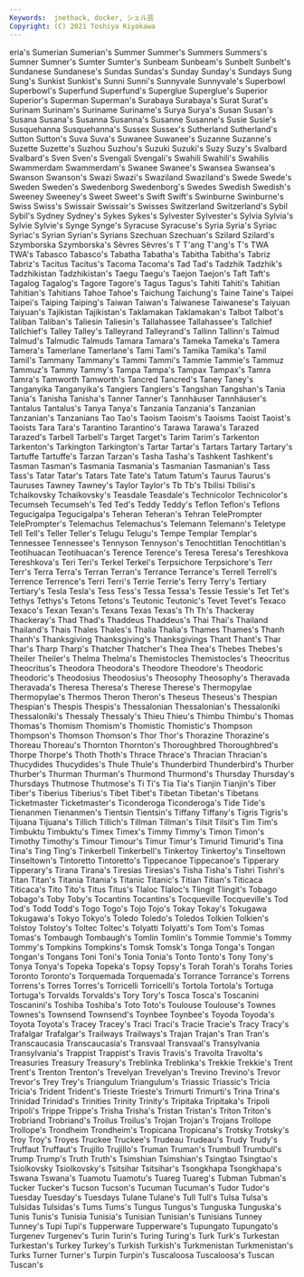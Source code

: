 ```yaml
---
Keywords:  jnethack, docker, シェル芸
Copyright: (C) 2021 Toshiya Kiyokawa
---
```

eria's Sumerian Sumerian's Summer Summer's Summers
Summers's Sumner Sumner's Sumter Sumter's Sunbeam Sunbeam's Sunbelt Sunbelt's Sundanese
Sundanese's Sundas Sundas's Sunday Sunday's Sundays Sung Sung's Sunkist Sunkist's
Sunni Sunni's Sunnyvale Sunnyvale's Superbowl Superbowl's Superfund Superfund's Superglue Superglue's
Superior Superior's Superman Superman's Surabaya Surabaya's Surat Surat's Surinam Surinam's
Suriname Suriname's Surya Surya's Susan Susan's Susana Susana's Susanna Susanna's
Susanne Susanne's Susie Susie's Susquehanna Susquehanna's Sussex Sussex's Sutherland Sutherland's
Sutton Sutton's Suva Suva's Suwanee Suwanee's Suzanne Suzanne's Suzette Suzette's
Suzhou Suzhou's Suzuki Suzuki's Suzy Suzy's Svalbard Svalbard's Sven Sven's
Svengali Svengali's Swahili Swahili's Swahilis Swammerdam Swammerdam's Swanee Swanee's Swansea
Swansea's Swanson Swanson's Swazi Swazi's Swaziland Swaziland's Swede Swede's Sweden
Sweden's Swedenborg Swedenborg's Swedes Swedish Swedish's Sweeney Sweeney's Sweet Sweet's
Swift Swift's Swinburne Swinburne's Swiss Swiss's Swissair Swissair's Swisses Switzerland
Switzerland's Sybil Sybil's Sydney Sydney's Sykes Sykes's Sylvester Sylvester's Sylvia
Sylvia's Sylvie Sylvie's Synge Synge's Syracuse Syracuse's Syria Syria's Syriac
Syriac's Syrian Syrian's Syrians Szechuan Szechuan's Szilard Szilard's Szymborska Szymborska's
Sèvres Sèvres's T T'ang T'ang's T's TWA TWA's Tabasco Tabasco's
Tabatha Tabatha's Tabitha Tabitha's Tabriz Tabriz's Tacitus Tacitus's Tacoma Tacoma's
Tad Tad's Tadzhik Tadzhik's Tadzhikistan Tadzhikistan's Taegu Taegu's Taejon Taejon's
Taft Taft's Tagalog Tagalog's Tagore Tagore's Tagus Tagus's Tahiti Tahiti's
Tahitian Tahitian's Tahitians Tahoe Tahoe's Taichung Taichung's Taine Taine's Taipei
Taipei's Taiping Taiping's Taiwan Taiwan's Taiwanese Taiwanese's Taiyuan Taiyuan's Tajikistan
Tajikistan's Taklamakan Taklamakan's Talbot Talbot's Taliban Taliban's Taliesin Taliesin's Tallahassee
Tallahassee's Tallchief Tallchief's Talley Talley's Talleyrand Talleyrand's Tallinn Tallinn's Talmud
Talmud's Talmudic Talmuds Tamara Tamara's Tameka Tameka's Tamera Tamera's Tamerlane
Tamerlane's Tami Tami's Tamika Tamika's Tamil Tamil's Tammany Tammany's Tammi
Tammi's Tammie Tammie's Tammuz Tammuz's Tammy Tammy's Tampa Tampa's Tampax
Tampax's Tamra Tamra's Tamworth Tamworth's Tancred Tancred's Taney Taney's Tanganyika
Tanganyika's Tangiers Tangiers's Tangshan Tangshan's Tania Tania's Tanisha Tanisha's Tanner
Tanner's Tannhäuser Tannhäuser's Tantalus Tantalus's Tanya Tanya's Tanzania Tanzania's Tanzanian
Tanzanian's Tanzanians Tao Tao's Taoism Taoism's Taoisms Taoist Taoist's Taoists
Tara Tara's Tarantino Tarantino's Tarawa Tarawa's Tarazed Tarazed's Tarbell Tarbell's
Target Target's Tarim Tarim's Tarkenton Tarkenton's Tarkington Tarkington's Tartar Tartar's
Tartars Tartary Tartary's Tartuffe Tartuffe's Tarzan Tarzan's Tasha Tasha's Tashkent
Tashkent's Tasman Tasman's Tasmania Tasmania's Tasmanian Tasmanian's Tass Tass's Tatar
Tatar's Tatars Tate Tate's Tatum Tatum's Taurus Taurus's Tauruses Tawney
Tawney's Taylor Taylor's Tb Tb's Tbilisi Tbilisi's Tchaikovsky Tchaikovsky's Teasdale
Teasdale's Technicolor Technicolor's Tecumseh Tecumseh's Ted Ted's Teddy Teddy's Teflon
Teflon's Teflons Tegucigalpa Tegucigalpa's Teheran Teheran's Tehran TelePrompter TelePrompter's Telemachus
Telemachus's Telemann Telemann's Teletype Tell Tell's Teller Teller's Telugu Telugu's
Tempe Templar Templar's Tennessee Tennessee's Tennyson Tennyson's Tenochtitlan Tenochtitlan's Teotihuacan
Teotihuacan's Terence Terence's Teresa Teresa's Tereshkova Tereshkova's Teri Teri's Terkel
Terkel's Terpsichore Terpsichore's Terr Terr's Terra Terra's Terran Terran's Terrance
Terrance's Terrell Terrell's Terrence Terrence's Terri Terri's Terrie Terrie's Terry
Terry's Tertiary Tertiary's Tesla Tesla's Tess Tess's Tessa Tessa's Tessie
Tessie's Tet Tet's Tethys Tethys's Tetons Tetons's Teutonic Teutonic's Tevet
Tevet's Texaco Texaco's Texan Texan's Texans Texas Texas's Th Th's
Thackeray Thackeray's Thad Thad's Thaddeus Thaddeus's Thai Thai's Thailand Thailand's
Thais Thales Thales's Thalia Thalia's Thames Thames's Thanh Thanh's Thanksgiving
Thanksgiving's Thanksgivings Thant Thant's Thar Thar's Tharp Tharp's Thatcher Thatcher's
Thea Thea's Thebes Thebes's Theiler Theiler's Thelma Thelma's Themistocles Themistocles's
Theocritus Theocritus's Theodora Theodora's Theodore Theodore's Theodoric Theodoric's Theodosius Theodosius's
Theosophy Theosophy's Theravada Theravada's Theresa Theresa's Therese Therese's Thermopylae Thermopylae's
Thermos Theron Theron's Theseus Theseus's Thespian Thespian's Thespis Thespis's Thessalonian
Thessalonian's Thessaloníki Thessaloníki's Thessaly Thessaly's Thieu Thieu's Thimbu Thimbu's Thomas
Thomas's Thomism Thomism's Thomistic Thomistic's Thompson Thompson's Thomson Thomson's Thor
Thor's Thorazine Thorazine's Thoreau Thoreau's Thornton Thornton's Thoroughbred Thoroughbred's Thorpe
Thorpe's Thoth Thoth's Thrace Thrace's Thracian Thracian's Thucydides Thucydides's Thule
Thule's Thunderbird Thunderbird's Thurber Thurber's Thurman Thurman's Thurmond Thurmond's Thursday
Thursday's Thursdays Thutmose Thutmose's Ti Ti's Tia Tia's Tianjin Tianjin's
Tiber Tiber's Tiberius Tiberius's Tibet Tibet's Tibetan Tibetan's Tibetans Ticketmaster
Ticketmaster's Ticonderoga Ticonderoga's Tide Tide's Tienanmen Tienanmen's Tientsin Tientsin's Tiffany
Tiffany's Tigris Tigris's Tijuana Tijuana's Tillich Tillich's Tillman Tillman's Tilsit
Tilsit's Tim Tim's Timbuktu Timbuktu's Timex Timex's Timmy Timmy's Timon
Timon's Timothy Timothy's Timour Timour's Timur Timur's Timurid Timurid's Tina
Tina's Ting Ting's Tinkerbell Tinkerbell's Tinkertoy Tinkertoy's Tinseltown Tinseltown's Tintoretto
Tintoretto's Tippecanoe Tippecanoe's Tipperary Tipperary's Tirana Tirana's Tiresias Tiresias's Tisha
Tisha's Tishri Tishri's Titan Titan's Titania Titania's Titanic Titanic's Titian
Titian's Titicaca Titicaca's Tito Tito's Titus Titus's Tlaloc Tlaloc's Tlingit
Tlingit's Tobago Tobago's Toby Toby's Tocantins Tocantins's Tocqueville Tocqueville's Tod
Tod's Todd Todd's Togo Togo's Tojo Tojo's Tokay Tokay's Tokugawa
Tokugawa's Tokyo Tokyo's Toledo Toledo's Toledos Tolkien Tolkien's Tolstoy Tolstoy's
Toltec Toltec's Tolyatti Tolyatti's Tom Tom's Tomas Tomas's Tombaugh Tombaugh's
Tomlin Tomlin's Tommie Tommie's Tommy Tommy's Tompkins Tompkins's Tomsk Tomsk's
Tonga Tonga's Tongan Tongan's Tongans Toni Toni's Tonia Tonia's Tonto
Tonto's Tony Tony's Tonya Tonya's Topeka Topeka's Topsy Topsy's Torah
Torah's Torahs Tories Toronto Toronto's Torquemada Torquemada's Torrance Torrance's Torrens
Torrens's Torres Torres's Torricelli Torricelli's Tortola Tortola's Tortuga Tortuga's Torvalds
Torvalds's Tory Tory's Tosca Tosca's Toscanini Toscanini's Toshiba Toshiba's Toto
Toto's Toulouse Toulouse's Townes Townes's Townsend Townsend's Toynbee Toynbee's Toyoda
Toyoda's Toyota Toyota's Tracey Tracey's Traci Traci's Tracie Tracie's Tracy
Tracy's Trafalgar Trafalgar's Trailways Trailways's Trajan Trajan's Tran Tran's Transcaucasia
Transcaucasia's Transvaal Transvaal's Transylvania Transylvania's Trappist Trappist's Travis Travis's Travolta
Travolta's Treasuries Treasury Treasury's Treblinka Treblinka's Trekkie Trekkie's Trent Trent's
Trenton Trenton's Trevelyan Trevelyan's Trevino Trevino's Trevor Trevor's Trey Trey's
Triangulum Triangulum's Triassic Triassic's Tricia Tricia's Trident Trident's Trieste Trieste's
Trimurti Trimurti's Trina Trina's Trinidad Trinidad's Trinities Trinity Trinity's Tripitaka
Tripitaka's Tripoli Tripoli's Trippe Trippe's Trisha Trisha's Tristan Tristan's Triton
Triton's Trobriand Trobriand's Troilus Troilus's Trojan Trojan's Trojans Trollope Trollope's
Trondheim Trondheim's Tropicana Tropicana's Trotsky Trotsky's Troy Troy's Troyes Truckee
Truckee's Trudeau Trudeau's Trudy Trudy's Truffaut Truffaut's Trujillo Trujillo's Truman
Truman's Trumbull Trumbull's Trump Trump's Truth Truth's Tsimshian Tsimshian's Tsingtao
Tsingtao's Tsiolkovsky Tsiolkovsky's Tsitsihar Tsitsihar's Tsongkhapa Tsongkhapa's Tswana Tswana's Tuamotu
Tuamotu's Tuareg Tuareg's Tubman Tubman's Tucker Tucker's Tucson Tucson's Tucuman
Tucuman's Tudor Tudor's Tuesday Tuesday's Tuesdays Tulane Tulane's Tull Tull's
Tulsa Tulsa's Tulsidas Tulsidas's Tums Tums's Tungus Tungus's Tunguska Tunguska's
Tunis Tunis's Tunisia Tunisia's Tunisian Tunisian's Tunisians Tunney Tunney's Tupi
Tupi's Tupperware Tupperware's Tupungato Tupungato's Turgenev Turgenev's Turin Turin's Turing
Turing's Turk Turk's Turkestan Turkestan's Turkey Turkey's Turkish Turkish's Turkmenistan
Turkmenistan's Turks Turner Turner's Turpin Turpin's Tuscaloosa Tuscaloosa's Tuscan Tuscan's
